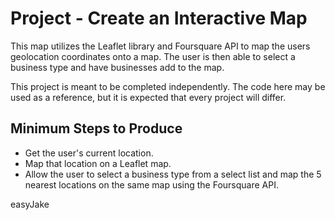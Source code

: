 # Project - Create an Interactive Map

This map utilizes the Leaflet library and Foursquare API to map the users geolocation coordinates onto a map. The user is then able to select a business type and have businesses add to the map.  

This project is meant to be completed independently. The code here may be used as a reference, but it is expected that every project will differ.

## Minimum Steps to Produce
* Get the user's current location.  
* Map that location on a Leaflet map.  
* Allow the user to select a business type from a select list and map the 5 nearest locations on the same map using the Foursquare API.


easyJake
